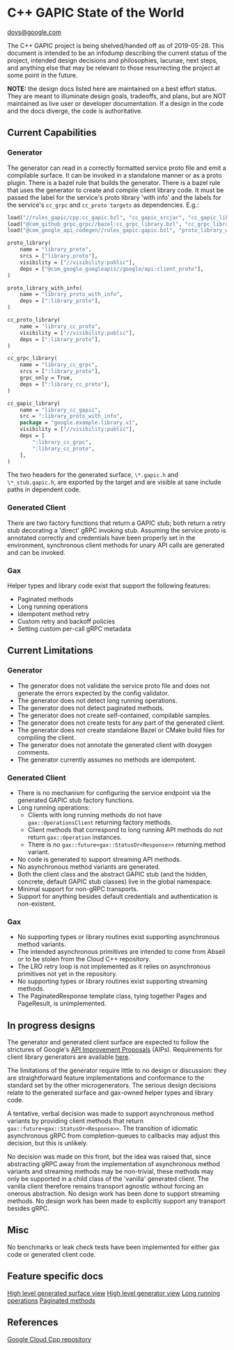 # C++ GAPIC State of the World #
dovs@google.com

The C++ GAPIC project is being shelved/handed off as of 2019-05-28. This document is intended to be an infodump describing the current status of the project, intended design decisions and philosophies, lacunae, next steps, and anything else that may be relevant to those resurrecting the project at some point in the future.

**NOTE:** the design docs listed here are maintained on a best effort status. They are meant to illuminate design goals, tradeoffs, and plans, but are NOT maintained as live user or developer documentation. If a design in the code and the docs diverge, the code is authoritative.

## Current Capabilities ##

### Generator ###

The generator can read in a correctly formatted service proto file and emit a compilable surface. It can be invoked in a standalone manner or as a proto plugin.
There is a bazel rule that builds the generator.
There is a bazel rule that uses the generator to create and compile client library code. It must be passed the label for the service's proto library 'with info' and the labels for the service's `cc_grpc` and `cc_proto targets` as dependencies.
E.g.:
```protobuf
load("//rules_gapic/cpp:cc_gapic.bzl", "cc_gapic_srcjar", "cc_gapic_library")
load("@com_github_grpc_grpc//bazel:cc_grpc_library.bzl", "cc_grpc_library")
load("@com_google_api_codegen//rules_gapic:gapic.bzl", "proto_library_with_info")

proto_library(
    name = "library_proto",
    srcs = ["library.proto"],
    visibility = ["//visibility:public"],
    deps = ["@com_google_googleapis//google/api:client_proto"],
)

proto_library_with_info(
    name = "library_proto_with_info",
    deps = [":library_proto"],
)

cc_proto_library(
    name = "library_cc_proto",
    visibility = ["//visibility:public"],
    deps = [":library_proto"],
)

cc_grpc_library(
    name = "library_cc_grpc",
    srcs = [":library_proto"],
    grpc_only = True,
    deps = [":library_cc_proto"],
)

cc_gapic_library(
    name = "library_cc_gapic",
    src = ":library_proto_with_info",
    package = "google.example.library.v1",
    visibility = ["//visibility:public"],
    deps = [
        ":library_cc_grpc",
        ":library_cc_proto",
    ],
)
```
The two headers for the generated surface, `\*.gapic.h` and `\*_stub.gapic.h`, are exported by the target and are visible at sane include paths in dependent code.

### Generated Client ###

There are two factory functions that return a GAPIC stub; both return a retry stub decorating a 'direct' gRPC invoking stub.
Assuming the service proto is annotated correctly and credentials have been properly set in the environment, synchronous client methods for unary API calls are generated and can be invoked.

### Gax ###

Helper types and library code exist that support the following features:
* Paginated methods
* Long running operations
* Idempotent method retry
* Custom retry and backoff policies
* Setting custom per-call gRPC metadata

## Current Limitations ##

### Generator ###

* The generator does not validate the service proto file and does not generate the errors expected by the config validator.
* The generator does not detect long running operations.
* The generator does not detect paginated methods.
* The generator does not create self-contained, compilable samples.
* The generator does not create tests for any part of the generated client.
* The generator does not create standalone Bazel or CMake build files for compiling the client.
* The generator does not annotate the generated client with doxygen comments.
* The generator currently assumes no methods are idempotent.

### Generated Client ###

* There is no mechanism for configuring the service endpoint via the generated GAPIC stub factory functions.
* Long running operations:
    * Clients with long running methods do not have `gax::OperationsClient` returning factory methods.
    * Client methods that correspond to long running API methods do not return `gax::Operation` instances.
    * There is no `gax::future<gax::StatusOr<Response>>` returning method variant.
* No code is generated to support streaming API methods.
* No asynchronous method variants are generated.
* Both the client class and the abstract GAPIC stub (and the hidden, concrete, default GAPIC stub classes) live in the global namespace.
* Minimal support for non-gRPC transports.
* Support for anything besides default credentials and authentication is non-existent.

### Gax ###

* No supporting types or library routines exist supporting asynchronous method variants.
* The intended asynchronous primitives are intended to come from Abseil or to be stolen from the Cloud C++ repository.
* The LRO retry loop is not implemented as it relies on asynchronous primitives not yet in the repository.
* No supporting types or library routines exist supporting streaming methods.
* The PaginatedResponse template class, tying together Pages and PageResult, is unimplemented.

## In progress designs ##

The generator and generated client surface are expected to follow the strictures of Google's [API Improvement Proposals](https://aip.dev/) (AIPs).
Requirements for client library generators are available [here](https://aip.dev/client-libraries/4210).

The limitations of the generator require little to no design or discussion: they are straightforward feature implementations and conformance to the standard set by the other microgenerators. The serious design decisions relate to the generated surface and gax-owned helper types and library code.

A tentative, verbal decision was made to support asynchronous method variants by providing client methods that return `gax::future<gax::StatusOr<Response>>`.
The transition of idiomatic asynchronous gRPC from completion-queues to callbacks may adjust this decision, but this is unlikely.

No decision was made on this front, but the idea was raised that, since abstracting gRPC away from the implementation of asynchronous method variants and streaming methods may be non-trivial, these methods may only be supported in a child class of the 'vanilla' generated client. The vanilla client therefore remains transport agnostic without forcing an onerous abstraction.
No design work has been done to support streaming methods.
No design work has been made to explicitly support any transport besides gRPC.

## Misc ##
No benchmarks or leak check tests have been implemented for either gax code or generated client code.

## Feature specific docs ##
[High level generated surface view](SURFACE.md)
[High level generator view](GENERATOR.md)
[Long running operations](LRO_DESIGN.md)
[Paginated methods](PAGINATION.md)

## References ##
[Google Cloud Cpp repository](https://github.com/googleapis/google-cloud-cpp/)
